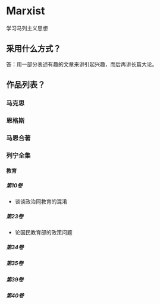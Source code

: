 # Marxist
学习马列主义思想

## 采用什么方式？
答：用一部分表述有趣的文章来讲引起兴趣，而后再讲长篇大论。

## 作品列表？

### 马克思

### 恩格斯

### 马恩合著

### 列宁全集

#### 教育

##### 第10卷

- 谈谈政治同教育的混淆

##### 第23卷

- 论国民教育部的政策问题

##### 第34卷

##### 第35卷

##### 第39卷

##### 第40卷
